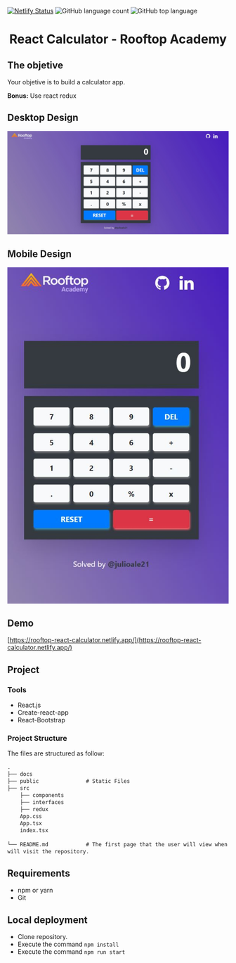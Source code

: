 [![Netlify Status](https://api.netlify.com/api/v1/badges/166a663b-a60c-4834-95c4-d53be43b86ec/deploy-status)](https://app.netlify.com/sites/rooftop-react-calculator/deploys)
![GitHub language count](https://img.shields.io/github/languages/count/julioale21/rooftop-react-calculator?color=success)
![GitHub top language](https://img.shields.io/github/languages/top/julioale21/rooftop-react-calculator?color=success)


   <h1 align="center">React Calculator - Rooftop Academy</h1>
   

  
## The objetive

Your objetive is to build a calculator app.

**Bonus:** Use react redux

## Desktop Design

<div>
  <img src="./docs/desktop-design.jpg">
</div>


## Mobile Design

<p align="center">
  <img src="./docs/mobile-design.jpg">
</p>



## Demo
[https://rooftop-react-calculator.netlify.app/](https://rooftop-react-calculator.netlify.app/)

## Project
### Tools

- React.js
- Create-react-app
- React-Bootstrap

### Project Structure
The files are structured as follow:

    .
    ├── docs
    ├── public               # Static Files
    ├── src
        ├── components  
        ├── interfaces
        ├── redux 
        App.css
        App.tsx
        index.tsx

    └── README.md            # The first page that the user will view when will visit the repository.

## Requirements
* npm or yarn
* Git

## Local deployment

* Clone repository.
* Execute the command `npm install`
* Execute the command `npm run start`
